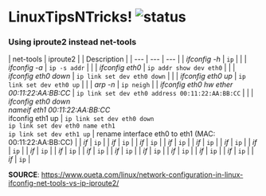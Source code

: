 # LinuxTipsNTricks! ![status](https://img.shields.io/readthedocs/pip.svg)
### Using iproute2 instead net-tools

| net-tools | iproute2 | | Description |
| --- | --- | --- |
| *ifconfig -h* | `ip` | |
| *ifconfig -a* | `ip -s addr` | |
| *ifconfig eth0* | `ip addr show dev eth0` | |
| *ifconfig eth0 down* | `ip link set dev eth0 down` | |
| *ifconfig eth0 up* | `ip link set dev eth0 up` | |
| *arp -n* | `ip neigh` |
| *ifconfig eth0 hw ether 00:11:22:AA:BB:CC* | `ip link set dev eth0 address 00:11:22:AA:BB:CC` | |
| *ifconfig eth0 down* <br> *nameif eth1 00:11:22:AA:BB:CC* <br> ifconfig eth1 up | `ip link set dev eth0 down` <br> `ip link set dev eth0 name eth1` <br> `ip link set dev eth1 up` | rename interface eth0 to eth1 (MAC: 00:11:22:AA:BB:CC) |
| *if* | `ip` |
| *if* | `ip` |
| *if* | `ip` |
| *if* | `ip` |
| *if* | `ip` |
| *if* | `ip` |
| *if* | `ip` |
| *if* | `ip` |
| *if* | `ip` |
| *if* | `ip` |
| *if* | `ip` |
| *if* | `ip` |
| *if* | `ip` |
| *if* | `ip` |
| *if* | `ip` |
| *if* | `ip` |


**SOURCE**: https://www.oueta.com/linux/network-configuration-in-linux-ifconfig-net-tools-vs-ip-iproute2/
